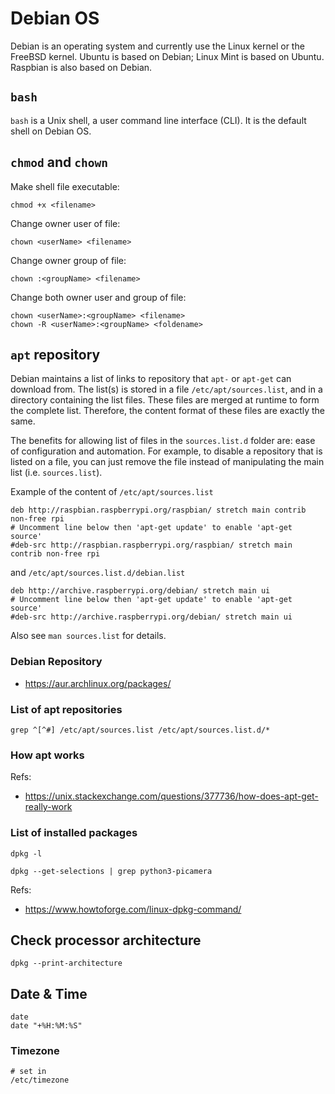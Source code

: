 # Debian OS

Debian is an operating system and currently use the Linux kernel or the FreeBSD kernel.
Ubuntu is based on Debian; Linux Mint is based on Ubuntu.
Raspbian is also based on Debian.


## `bash`

`bash` is a Unix shell, a user command line interface (CLI).
It is the default shell on Debian OS.


## `chmod` and `chown`

Make shell file executable:
```
chmod +x <filename>
```

Change owner user of file:
```
chown <userName> <filename>
```

Change owner group of file:
```
chown :<groupName> <filename>
``` 

Change both owner user and group of file:
```
chown <userName>:<groupName> <filename>
chown -R <userName>:<groupName> <foldename>
```


## `apt` repository

Debian maintains a list of links to repository that `apt-` or `apt-get` can
download from. The list(s) is stored in a file `/etc/apt/sources.list`, and
in a directory containing the list files. These files are merged at runtime
to form the complete list. Therefore, the content format of these files are 
exactly the same.

The benefits for allowing list of files in the `sources.list.d` folder are:
ease of configuration and automation. For example, to disable a repository that
is listed on a file, you can just remove the file instead of manipulating the 
main list (i.e. `sources.list`).

Example of the content of `/etc/apt/sources.list`
```
deb http://raspbian.raspberrypi.org/raspbian/ stretch main contrib non-free rpi
# Uncomment line below then 'apt-get update' to enable 'apt-get source'
#deb-src http://raspbian.raspberrypi.org/raspbian/ stretch main contrib non-free rpi
```

and `/etc/apt/sources.list.d/debian.list`
```
deb http://archive.raspberrypi.org/debian/ stretch main ui
# Uncomment line below then 'apt-get update' to enable 'apt-get source'
#deb-src http://archive.raspberrypi.org/debian/ stretch main ui
```

Also see `man sources.list` for details.

### Debian Repository

- https://aur.archlinux.org/packages/


### List of apt repositories
```
grep ^[^#] /etc/apt/sources.list /etc/apt/sources.list.d/*
```

### How apt works

Refs:
- https://unix.stackexchange.com/questions/377736/how-does-apt-get-really-work

### List of installed packages

```
dpkg -l

dpkg --get-selections | grep python3-picamera
```

Refs:
- https://www.howtoforge.com/linux-dpkg-command/


## Check processor architecture

```
dpkg --print-architecture
```

## Date & Time

```
date
date "+%H:%M:%S"
```

### Timezone
```
# set in 
/etc/timezone
```

